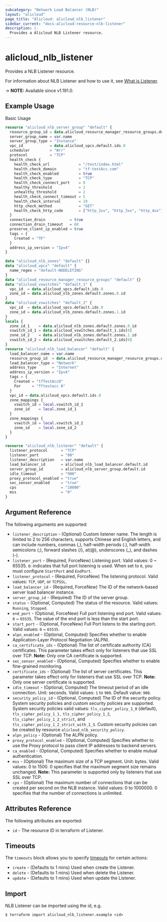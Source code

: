 ```yaml
---
subcategory: "Network Load Balancer (NLB)"
layout: "alicloud"
page_title: "Alicloud: alicloud_nlb_listener"
sidebar_current: "docs-alicloud-resource-nlb-listener"
description: |-
  Provides a Alicloud NLB Listener resource.
---
```


# alicloud\_nlb\_listener

Provides a NLB Listener resource.

For information about NLB Listener and how to use it, see [What is Listener](https://www.alibabacloud.com/help/en/server-load-balancer/latest/createlistener-nl).

-> **NOTE:** Available since v1.191.0.

## Example Usage

Basic Usage

```terraform
resource "alicloud_nlb_server_group" "default" {
  resource_group_id = data.alicloud_resource_manager_resource_groups.default.ids.0
  server_group_name = var.name
  server_group_type = "Instance"
  vpc_id            = data.alicloud_vpcs.default.ids.0
  scheduler         = "Wrr"
  protocol          = "TCP"
  health_check {
    health_check_url             = "/test/index.html"
    health_check_domain          = "tf-testAcc.com"
    health_check_enabled         = true
    health_check_type            = "TCP"
    health_check_connect_port    = 0
    healthy_threshold            = 2
    unhealthy_threshold          = 2
    health_check_connect_timeout = 5
    health_check_interval        = 10
    http_check_method            = "GET"
    health_check_http_code       = ["http_2xx", "http_3xx", "http_4xx"]
  }
  connection_drain           = true
  connection_drain_timeout   = 60
  preserve_client_ip_enabled = true
  tags = {
    Created = "TF"
  }
  address_ip_version = "Ipv4"
}

data "alicloud_nlb_zones" "default" {}
data "alicloud_vpcs" "default" {
  name_regex = "default-NODELETING"
}
data "alicloud_resource_manager_resource_groups" "default" {}
data "alicloud_vswitches" "default_1" {
  vpc_id  = data.alicloud_vpcs.default.ids.0
  zone_id = data.alicloud_nlb_zones.default.zones.0.id
}
data "alicloud_vswitches" "default_2" {
  vpc_id  = data.alicloud_vpcs.default.ids.0
  zone_id = data.alicloud_nlb_zones.default.zones.1.id
}
locals {
  zone_id_1    = data.alicloud_nlb_zones.default.zones.0.id
  vswitch_id_1 = data.alicloud_vswitches.default_1.ids[0]
  zone_id_2    = data.alicloud_nlb_zones.default.zones.1.id
  vswitch_id_2 = data.alicloud_vswitches.default_2.ids[0]
}
resource "alicloud_nlb_load_balancer" "default" {
  load_balancer_name = var.name
  resource_group_id  = data.alicloud_resource_manager_resource_groups.default.ids.0
  load_balancer_type = "Network"
  address_type       = "Internet"
  address_ip_version = "Ipv4"
  tags = {
    Created = "tfTestAcc0"
    For     = "Tftestacc 0"
  }
  vpc_id = data.alicloud_vpcs.default.ids.0
  zone_mappings {
    vswitch_id = local.vswitch_id_1
    zone_id    = local.zone_id_1
  }
  zone_mappings {
    vswitch_id = local.vswitch_id_2
    zone_id    = local.zone_id_2
  }
}

resource "alicloud_nlb_listener" "default" {
  listener_protocol      = "TCP"
  listener_port          = "80"
  listener_description   = var.name
  load_balancer_id       = alicloud_nlb_load_balancer.default.id
  server_group_id        = alicloud_nlb_server_group.default.id
  idle_timeout           = "900"
  proxy_protocol_enabled = "true"
  sec_sensor_enabled     = "true"
  cps                    = "10000"
  mss                    = "0"
}
```

## Argument Reference

The following arguments are supported:

* `listener_description` - (Optional) Custom listener name. The length is limited to 2 to 256 characters, supports Chinese and English letters, and can include numbers, commas (,), half-width periods (.), half-width semicolons (;), forward slashes (/), at(@), underscores (_), and dashes (-).
* `listener_port` - (Required, ForceNew) Listening port. Valid values: 0 ~ 65535. `0`: indicates that full port listening is used. When set to `0`, you must configure `StartPort` and `EndPort`.
* `listener_protocol` - (Required, ForceNew) The listening protocol. Valid values: `TCP`, `UDP`, or `TCPSSL`.
* `load_balancer_id` - (Required, ForceNew) The ID of the network-based server load balancer instance.
* `server_group_id` - (Required) The ID of the server group.
* `status` - (Optional, Computed) The status of the resource. Valid values: `Running`, `Stopped`.
* `end_port` - (Optional, ForceNew) Full port listening end port. Valid values: `0` ~ `65535`. The value of the end port is less than the start port.
* `start_port` - (Optional, ForceNew) Full Port listens to the starting port. Valid values: `0` ~ `65535`.
* `alpn_enabled` - (Optional, Computed) Specifies whether to enable Application-Layer Protocol Negotiation (ALPN).
* `ca_certificate_ids` - (Optional) The list of certificate authority (CA) certificates. This parameter takes effect only for listeners that use SSL over TCP. **Note:** Only one CA certificate is supported.
* `sec_sensor_enabled` - (Optional, Computed) Specifies whether to enable fine-grained monitoring.
* `certificate_ids` - (Optional) The list of server certificates. This parameter takes effect only for listeners that use SSL over TCP. **Note:** Only one server certificate is supported.
* `idle_timeout` - (Optional, Computed) The timeout period of an idle connection. Unit: seconds. Valid values: `1` to `900`. Default value: `900`.
* `security_policy_id` - (Optional, Computed) The ID of the security policy. System security policies and custom security policies are supported. 
  System security policies valid values: `tls_cipher_policy_1_0` (default), `tls_cipher_policy_1_1,` `tls_cipher_policy_1_2`, `tls_cipher_policy_1_2_strict`, and `tls_cipher_policy_1_2_strict_with_1_3`.
  Custom security policies can be created by resource `alicloud_nlb_security_policy`.
* `alpn_policy` - (Optional) The ALPN policy.
* `proxy_protocol_enabled` - (Optional, Computed) Specifies whether to use the Proxy protocol to pass client IP addresses to backend servers.
* `ca_enabled` - (Optional, Computed) Specifies whether to enable mutual authentication.
* `mss` - (Optional) The maximum size of a TCP segment. Unit: bytes. Valid values: 0 to 1500. 0 specifies that the maximum segment size remains unchanged. **Note:** This parameter is supported only by listeners that use SSL over TCP.
* `cps` - (Optional) The maximum number of connections that can be created per second on the NLB instance. Valid values: 0 to 1000000. 0 specifies that the number of connections is unlimited.

## Attributes Reference

The following attributes are exported:

* `id` - The resource ID in terraform of Listener.

## Timeouts

The `timeouts` block allows you to specify [timeouts](https://www.terraform.io/docs/configuration-0-11/resources.html#timeouts) for certain actions:

* `create` - (Defaults to 1 mins) Used when create the Listener.
* `delete` - (Defaults to 1 mins) Used when delete the Listener.
* `update` - (Defaults to 1 mins) Used when update the Listener.

## Import

NLB Listener can be imported using the id, e.g.

```shell
$ terraform import alicloud_nlb_listener.example <id>
```